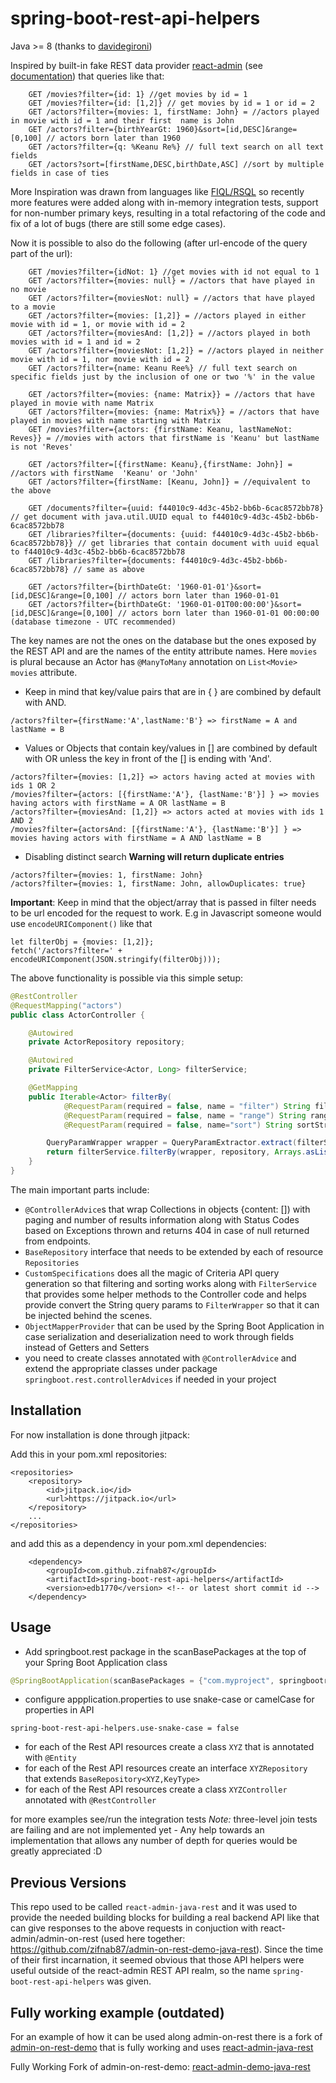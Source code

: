# spring-boot-rest-api-helpers

Java >= 8 (thanks to [davidegironi](https://github.com/davidegironi/))

Inspired by built-in fake REST data provider [react-admin](https://github.com/marmelab/react-admin) (see [documentation](https://marmelab.com/react-admin/DataProviders.html)) that queries like that:
```    
    GET /movies?filter={id: 1} //get movies by id = 1
    GET /movies?filter={id: [1,2]} // get movies by id = 1 or id = 2
    GET /actors?filter={movies: 1, firstName: John} = //actors played in movie with id = 1 and their first  name is John
    GET /actors?filter={birthYearGt: 1960}&sort=[id,DESC]&range=[0,100] // actors born later than 1960
    GET /actors?filter={q: %Keanu Re%} // full text search on all text fields
    GET /actors?sort=[firstName,DESC,birthDate,ASC] //sort by multiple fields in case of ties
```
More Inspiration was drawn from languages like [FIQL/RSQL](https://github.com/jirutka/rsql-parser) so recently more features were added along with in-memory integration tests, support for non-number primary keys,  resulting in a total refactoring of the code and fix of a lot of bugs (there are still some edge cases).

Now it is possible to also do the following (after url-encode of the query part of the url):
```
    GET /movies?filter={idNot: 1} //get movies with id not equal to 1
    GET /actors?filter={movies: null} = //actors that have played in no movie
    GET /actors?filter={moviesNot: null} = //actors that have played to a movie
    GET /actors?filter={movies: [1,2]} = //actors played in either movie with id = 1, or movie with id = 2
    GET /actors?filter={moviesAnd: [1,2]} = //actors played in both movies with id = 1 and id = 2
    GET /actors?filter={moviesNot: [1,2]} = //actors played in neither movie with id = 1, nor movie with id = 2
    GET /actors?filter={name: Keanu Ree%} // full text search on specific fields just by the inclusion of one or two '%' in the value

    GET /actors?filter={movies: {name: Matrix}} = //actors that have played in movie with name Matrix
    GET /actors?filter={movies: {name: Matrix%}} = //actors that have played in movies with name starting with Matrix
    GET /movies?filter={actors: {firstName: Keanu, lastNameNot: Reves}} = //movies with actors that firstName is 'Keanu' but lastName is not 'Reves'

    GET /actors?filter=[{firstName: Keanu},{firstName: John}] = //actors with firstName  'Keanu' or 'John'
    GET /actors?filter={firstName: [Keanu, John]} = //equivalent to the above
    
    GET /documents?filter={uuid: f44010c9-4d3c-45b2-bb6b-6cac8572bb78} // get document with java.util.UUID equal to f44010c9-4d3c-45b2-bb6b-6cac8572bb78
    GET /libraries?filter={documents: {uuid: f44010c9-4d3c-45b2-bb6b-6cac8572bb78}} // get libraries that contain document with uuid equal to f44010c9-4d3c-45b2-bb6b-6cac8572bb78
    GET /libraries?filter={documents: f44010c9-4d3c-45b2-bb6b-6cac8572bb78} // same as above

    GET /actors?filter={birthDateGt: '1960-01-01'}&sort=[id,DESC]&range=[0,100] // actors born later than 1960-01-01
    GET /actors?filter={birthDateGt: '1960-01-01T00:00:00'}&sort=[id,DESC]&range=[0,100] // actors born later than 1960-01-01 00:00:00 (database timezone - UTC recommended)

```
The key names are not the ones on the database but the ones exposed by the REST API and are the names of the entity attribute names. Here `movies` is plural because an Actor has `@ManyToMany` annotation on `List<Movie> movies` attribute. 

* Keep in mind that key/value pairs that are in { } are combined by default with AND.
```
/actors?filter={firstName:'A',lastName:'B'} => firstName = A and lastName = B
```

* Values or Objects that contain key/values in [] are combined by default with OR unless the key in front of the [] is ending with 'And'.
```
/actors?filter={movies: [1,2]} => actors having acted at movies with ids 1 OR 2 
/movies?filter={actors: [{firstName:'A'}, {lastName:'B'}] } => movies having actors with firstName = A OR lastName = B
/actors?filter={moviesAnd: [1,2]} => actors acted at movies with ids 1 AND 2 
/movies?filter={actorsAnd: [{firstName:'A'}, {lastName:'B'}] } => movies having actors with firstName = A AND lastName = B
```

* Disabling distinct search **Warning will return duplicate entries**
```
/actors?filter={movies: 1, firstName: John}
/actors?filter={movies: 1, firstName: John, allowDuplicates: true}
```

**Important**: Keep in mind that the object/array that is passed in filter needs to be url encoded for the request to work. E.g in Javascript someone would use `encodeURIComponent()` like that 
```
let filterObj = {movies: [1,2]};
fetch('/actors?filter=' + encodeURIComponent(JSON.stringify(filterObj)));
```

The above functionality is possible via this simple setup:
```java
@RestController
@RequestMapping("actors")
public class ActorController {

    @Autowired
    private ActorRepository repository;

    @Autowired
    private FilterService<Actor, Long> filterService;

    @GetMapping
    public Iterable<Actor> filterBy(
            @RequestParam(required = false, name = "filter") String filterStr,
            @RequestParam(required = false, name = "range") String rangeStr, 
            @RequestParam(required = false, name="sort") String sortStr) {

        QueryParamWrapper wrapper = QueryParamExtractor.extract(filterStr, rangeStr, sortStr);
        return filterService.filterBy(wrapper, repository, Arrays.asList("firstName", "lastName"));
    }
}
```


The main important parts include:

- `@ControllerAdvice`s that wrap Collections in objects {content: []) with paging and number of results information along with Status Codes based on Exceptions thrown and returns 404 in case of null returned from endpoints.
- `BaseRepository` interface that needs to be extended by each of resource `Repositories`
- `CustomSpecifications` does all the magic of Criteria API query generation so that filtering and sorting works along with `FilterService` that provides some helper methods to the Controller code and helps provide convert the String query params to `FilterWrapper` so that it can be injected behind the scenes.
- `ObjectMapperProvider` that can be used by the Spring Boot Application in case serialization and deserialization need to work through fields instead of Getters and Setters
- you need to create classes annotated with `@ControllerAdvice` and extend the appropriate classes under package `springboot.rest.controllerAdvices` if needed in your project


## Installation

For now installation is done through jitpack:

Add this in your pom.xml repositories:

    <repositories>
        <repository>
            <id>jitpack.io</id>
            <url>https://jitpack.io</url>
        </repository>
        ...
    </repositories>

and add this as a dependency in your pom.xml dependencies:

        <dependency>
            <groupId>com.github.zifnab87</groupId>
            <artifactId>spring-boot-rest-api-helpers</artifactId>
            <version>edb1770</version> <!-- or latest short commit id -->
        </dependency>
        
## Usage

- Add springboot.rest package in the scanBasePackages at the top of your Spring Boot Application class
```java
@SpringBootApplication(scanBasePackages = {"com.myproject", springbootrest});
```
- configure appplication.properties to use snake-case or camelCase for properties in API
```
spring-boot-rest-api-helpers.use-snake-case = false
```
- for each of the Rest API resources create a class `XYZ` that is annotated with `@Entity`
- for each of the Rest API resources create an interface `XYZRepository` that extends `BaseRepository<XYZ,KeyType>`
- for each of the Rest API resources create a class `XYZController` annotated with `@RestController`

for more examples see/run the integration tests
*Note:* three-level join tests are failing and are not implemented yet - Any help towards an implementation that allows any number of depth for queries would be greatly appreciated :D

## Previous Versions

This repo used to be called `react-admin-java-rest` and it was used to provide the needed building blocks for building a real backend API like that can give responses to the above requests in conjuction with react-admin/admin-on-rest (used here together: https://github.com/zifnab87/admin-on-rest-demo-java-rest). Since the time of their first incarnation, it seemed obvious that those API helpers were useful outside of the react-admin REST API realm, so the name `spring-boot-rest-api-helpers` was given.


## Fully working example (outdated)

For an example of how it can be used along admin-on-rest there is a fork of [admin-on-rest-demo](https://github.com/marmelab/admin-on-rest-demo)
that is fully working and uses [react-admin-java-rest](https://github.com/zifnab87/react-admin-java-rest)

Fully Working Fork of admin-on-rest-demo: [react-admin-demo-java-rest](https://github.com/zifnab87/react-admin-demo-java-rest)
